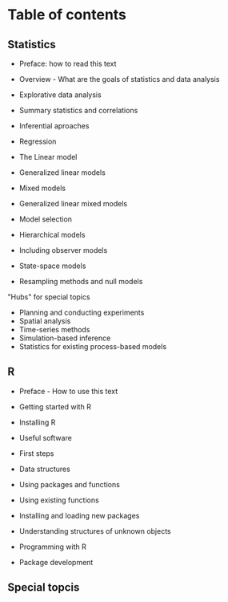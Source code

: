 Table of contents
===



## Statistics

* Preface: how to read this text

* Overview - What are the goals of statistics and data analysis
* Explorative data analysis
* Summary statistics and correlations
* Inferential aproaches
* Regression
 * The Linear model
 * Generalized linear models
 * Mixed models
 * Generalized linear mixed models
*	Model selection
*	Hierarchical models
 * Including observer models	
 * State-space models
*	Resampling methods and null models

"Hubs" for special topics

* Planning and conducting experiments
* Spatial analysis
* Time-series methods
* Simulation-based inference
* Statistics for existing process-based models







## R


* Preface - How to use this text

*	Getting started with R
 *	Installing R
 *	Useful software
 *	First steps
*	Data structures
*	Using packages and functions
 * Using existing functions	  
 * Installing and loading new packages 
 * Understanding structures of unknown objects
* Programming with R
* Package development




## Special topcis

